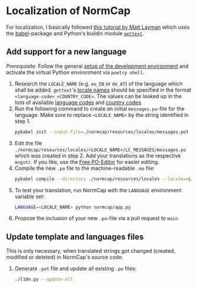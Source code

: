 # Localization of NormCap

For localization, I basically followed
[this tutorial by Matt Layman](https://www.mattlayman.com/blog/2015/i18n/) which uses
the [babel](https://babel.pocoo.org/en/latest/)-package and Python's buildin module
[`gettext`](https://docs.python.org/3/library/gettext.html).

## Add support for a new language

_Prerequisite:_ Follow the general
[setup of the development environment](../../../README.md#Development) and activate the
virtual Python environment via `poetry shell`.

1. Research the `LOCALE_NAME` (e.g. `en_EN` or `de_AT`) of the language which shall be
   added. `gettext`'s
   [locale names](https://www.gnu.org/software/gettext/manual/html_node/Locale-Names.html)
   should be specified in the format `<language-code>_<COUNTRY_CODE>`. The values can be
   looked up in the lists of available
   [language codes](https://www.gnu.org/software/gettext/manual/html_node/Usual-Language-Codes.html)
   and
   [country codes](https://www.gnu.org/software/gettext/manual/html_node/Country-Codes.html).
1. Run the following command to create an initial `messages.po`-file for the language.
   Make sure to replace `<LOCALE_NAME>` by the string identified in step 1.
   ```sh
   pybabel init --input-file=./normcap/resources/locales/messages.pot --output-dir=./normcap/resources/locales --locale <LOCALE_NAME>
   ```
1. Edit the file `./normcap/resources/locales/<LOCALE_NAME>/LC_MESSAGES/messages.po`
   which was created in step 2. Add your translations as the respective `msgstr`. If you
   like, use the [Free PO-Editor](https://pofile.net/free-po-editor) for easier editing.
1. Compile the new `.po` file to the machine-readable `.mo` file:
   ```sh
   pybabel compile --directory ./normcap/resources/locales --locale=<LOCALE_NAME>
   ```
1. To test your translation, run NormCap with the `LANGUAGE` environment variable set:
   ```sh
   LANGUAGE=<LOCALE_NAME> python normcap/app.py
   ```
1. Propose the inclusion of your new `.po`-file via a pull request to `main`.

## Update template and languages files

This is only necessary, when translated strings got changed (created, modified or
deleted) in NormCap's source code.

1. Generate `.pot` file and update all existing `.po` files:
   ```sh
   ./l10n.py --update-all
   ```
